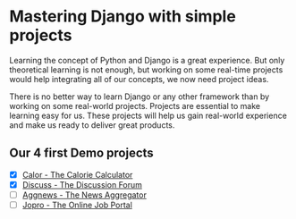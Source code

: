 # Mastering Django with simple projects

Learning the concept of Python and Django is a great experience. But only theoretical learning is not enough, but working on some real-time projects would help integrating all of our concepts, we now need project ideas.

There is no better way to learn Django or any other framework than by working on some real-world projects. Projects are essential to make learning easy for us. These projects will help us gain real-world experience and make us ready to deliver great products.

## Our 4 first Demo projects

- [x] [Calor - The Calorie Calculator](calor)
- [x] [Discuss - The Discussion Forum](discuss)
- [ ] [Aggnews - The News Aggregator](aggnews)
- [ ] [Jopro - The Online Job Portal](jopro)
